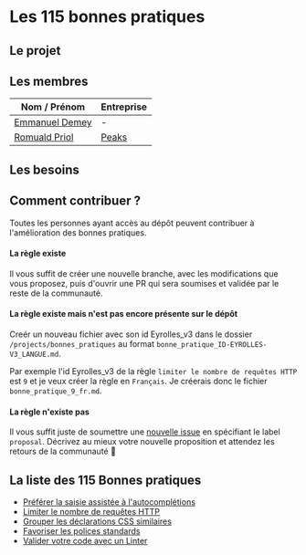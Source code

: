 # Les 115 bonnes pratiques
## Le projet

## Les membres 
Nom / Prénom                                        | Entreprise    
------------                                        | -------------         
[Emmanuel Demey](https://github.com/EmmanuelDemey)  | -
[Romuald Priol](https://github.com/docroms)         | [Peaks](https://www.peaks.fr)

## Les besoins

## Comment contribuer ?
Toutes les personnes ayant accès au dépôt peuvent contribuer à l'amélioration des bonnes pratiques. 

#### La règle existe
Il vous suffit de créer une nouvelle branche, avec les modifications que vous proposez, puis d'ouvrir une PR qui sera 
soumises et validée par le reste de la communauté.

#### La règle existe mais n'est pas encore présente sur le dépôt
Creér un nouveau fichier avec son id Eyrolles_v3 dans le dossier `/projects/bonnes_pratiques` 
au format `bonne_pratique_ID-EYROLLES-V3_LANGUE.md`.

Par exemple l'id Eyrolles_v3 de la règle `limiter le nombre de requêtes HTTP` est `9` et je veux créer la règle en `Français`.
Je créerais donc le fichier `bonne_pratique_9_fr.md`.

#### La règle n'existe pas
Il vous suffit juste de soumettre une [nouvelle issue](https://github.com/cnumr/wiki/issues) en spécifiant le label `proposal`.
Décrivez au mieux votre nouvelle proposition et attendez les retours de la communauté :tada:

## La liste des 115 Bonnes pratiques

* [Préférer la saisie assistée à l'autocomplétions](/projects/bonnesPratiques/bonne_pratique_4_fr.md)
* [Limiter le nombre de requêtes HTTP](/projects/bonnesPratiques/bonne_pratique_9_fr.md)
* [Grouper les déclarations CSS similaires](/projects/bonnesPratiques/bonne_pratique_25_fr.md)
* [Favoriser les polices standards](/projects/bonnesPratiques/bonne_pratique_29_fr.md)
* [Valider votre code avec un Linter](/projects/bonnesPratiques/bonne_pratique_46_fr.md)
